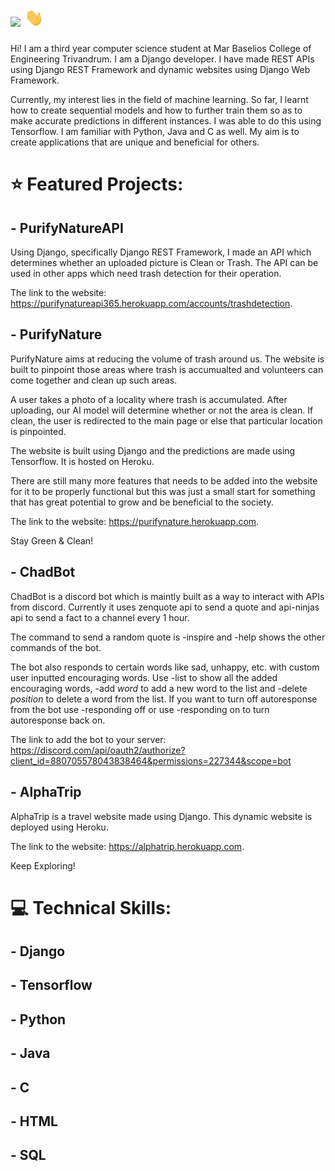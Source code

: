 # <img src="https://img.icons8.com/doodle/100/000000/hello--v1.png"/> <img src="https://raw.githubusercontent.com/ABSphreak/ABSphreak/master/gifs/Hi.gif" width="30px">


Hi! I am a third year computer science student at Mar Baselios College of Engineering Trivandrum. I am a Django developer. I have made REST APIs using Django REST Framework and dynamic websites using Django Web Framework. 

Currently, my interest lies in the field of machine learning. So far, I learnt how to create sequential models and how to further train them so as to make accurate predictions in different instances. I was able to do this using Tensorflow. I am familiar with Python, Java and C as well. My aim is to create applications that are unique and beneficial for others.

# ⭐ Featured Projects:

## - PurifyNatureAPI
Using Django, specifically Django REST Framework, I made an API which determines whether an uploaded picture is Clean or Trash. The API can be used in other apps which need trash detection for their operation. 

The link to the website: https://purifynatureapi365.herokuapp.com/accounts/trashdetection.

## - PurifyNature 
PurifyNature aims at reducing the volume of trash around us. The website is built to pinpoint those areas where trash is accumualted and volunteers can come together and clean up such areas. 

A user takes a photo of a locality where trash is accumulated. After uploading, our AI model will determine whether or not the area is clean. If clean, the user is redirected to the main page or else that particular location is pinpointed. 

The website is built using Django and the predictions are made using Tensorflow. It is hosted on Heroku.

There are still many more features that needs to be added into the website for it to be properly functional but this was just a small start for something that has great potential to grow and be beneficial to the society. 

The link to the website: https://purifynature.herokuapp.com.

Stay Green & Clean!


## - ChadBot
ChadBot is a discord bot which is maintly built as a way to interact with APIs from discord. Currently it uses zenquote api to send a quote and api-ninjas api to send a fact to a channel every 1 hour. 

The command to send a random quote is -inspire and -help shows the other commands of the bot.

The bot also responds to certain words like sad, unhappy, etc. with custom user inputted encouraging words. Use -list to show all the added encouraging words, -add *word* to add a new word to the list and -delete *position* to delete a word from the list. If you want to turn off autoresponse from the bot use -responding off or use -responding on to turn autoresponse back on.

The link to add the bot to your server: https://discord.com/api/oauth2/authorize?client_id=880705578043838464&permissions=227344&scope=bot

## - AlphaTrip 
AlphaTrip is a travel website made using Django. This dynamic website is deployed using Heroku. 

The link to the website: https://alphatrip.herokuapp.com. 

Keep Exploring!

# 💻 Technical Skills:
## - Django
## - Tensorflow
## - Python 
## - Java
## - C
## - HTML
## - SQL








